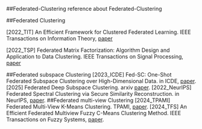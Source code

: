 ##Federated-Clustering
reference about Federated-Clustering

##Federated Clustering

[2022_TIT] An Efficient Framework for Clustered Federated Learning. IEEE Transactions on Information Theory, [paper](https://ieeexplore.ieee.org/abstract/document/9832954)

[2022_TSP] Federated Matrix Factorization: Algorithm Design and Application to Data Clustering. IEEE Transactions on Signal Processing, [paper](https://ieeexplore.ieee.org/document/9713943)

##Federated subspace Clustering
[2023_ICDE] Fed-SC: One-Shot Federated Subspace Clustering over High-Dimensional Data. in ICDE, [paper]([https://ieeexplore.ieee.org/document/10184550]).
[2025] Federated Deep Subspace Clustering. arxiv [paper]([https://arxiv.org/abs/2501.00230]).
[2022_NeurIPS] Federated Spectral Clustering via Secure Similarity Reconstruction. in NeurIPS, [paper](https://proceedings.neurips.cc/paper_files/paper/2023/hash/b6cd2650926d332c86a84c48529cc421-Abstract-Conference.html).
##Federated multi-view Clustering
[2024_TPAMI] Federated Multi-View K-Means Clustering. TPAMI, [paper]([https://ieeexplore.ieee.org/document/10810504]).
[2024_TFS] An Efficient Federated Multiview Fuzzy C-Means Clustering Method. IEEE Transactions on Fuzzy Systems, [paper](https://ieeexplore.ieee.org/abstract/document/10330655).
